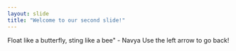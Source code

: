 ```yaml
---
layout: slide
title: "Welcome to our second slide!"
---
```

Float like a butterfly, sting like a bee" - Navya
Use the left arrow to go back!
